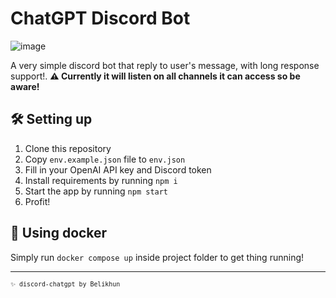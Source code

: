 # ChatGPT Discord Bot

![image](https://github.com/Belikhun/discord-chatgpt/assets/19252372/4090aea9-cd00-49bd-9200-43abcabb12be)

A very simple discord bot that reply to user's message, with long response support!. **⚠ Currently it will listen on all channels it can access so be aware!**

## 🛠 Setting up

1. Clone this repository
2. Copy `env.example.json` file to `env.json`
3. Fill in your OpenAI API key and Discord token
4. Install requirements by running `npm i`
5. Start the app by running `npm start`
6. Profit!

## 🚢 Using docker

Simply run `docker compose up` inside project folder to get thing running!

---

<sup><code>✨ discord-chatgpt by Belikhun</code></sup>